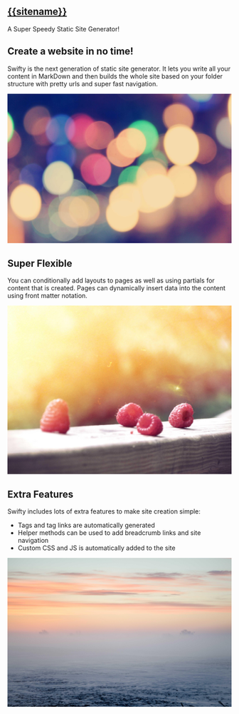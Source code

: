 <section>
    <h1 class="display-l fancy-font logo"><a href="/">{{sitename}}</a></h1>
    <div class="gradient-text display-m text-center">A Super Speedy Static Site Generator!</div>
</section>


<section class="light-grey">

## Create a website in no time!

Swifty is the next generation of static site generator. It lets you write all your content in MarkDown and then builds the whole site based on your folder structure with pretty urls and super fast navigation.

![Hazy Lights](/images/lights.jpg)

</section>

<section>

## Super Flexible

You can conditionally add layouts to pages as well as using partials for content that is created. Pages can dynamically insert data into the content using front matter notation.

![Raspberries](/images/raspberries.jpg)

</section>

<section class="light-grey">

## Extra Features

Swifty includes lots of extra features to make site creation simple:

 * Tags and tag links are automatically generated
 * Helper methods can be used to add breadcrumb links and site navigation
 * Custom CSS and JS is automatically added to the site

![Horizon](/images/horizon.jpg)

</section>